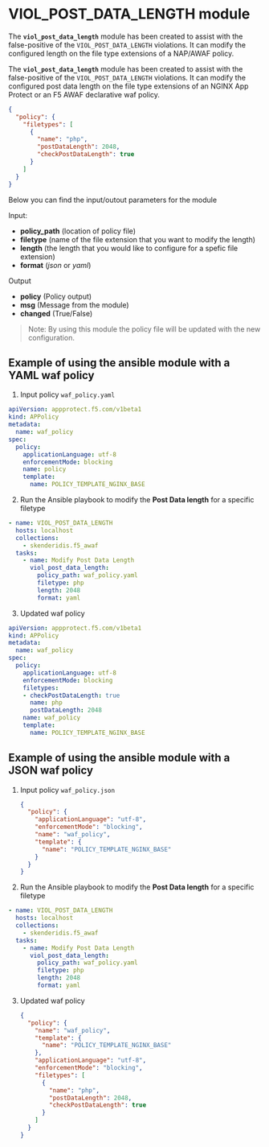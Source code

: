 # VIOL_POST_DATA_LENGTH module

The **`viol_post_data_length`** module has been created to assist with the false-positive of the `VIOL_POST_DATA_LENGTH` violations. It can modify the configured length on the file type extensions of a NAP/AWAF policy.

The **`viol_post_data_length`** module has been created to assist with the false-positive of the `VIOL_POST_DATA_LENGTH` violations. It can modify the configured post data length on the file type extensions of an NGINX App Protect or an F5 AWAF declarative waf policy.

```json
{
  "policy": {
    "filetypes": [
      {
        "name": "php",
        "postDataLength": 2048,
        "checkPostDataLength": true
      }
    ]
  }
}
```

Below you can find the input/outout parameters for the module

Input:
- **policy_path** (location of policy file)
- **filetype** (name of the file extension that you want to modify the length)
- **length** (the length that you would like to configure for a spefic file extension)
- **format** (*json* or *yaml*)

Output
- **policy** (Policy output)
- **msg** (Message from the module)
- **changed** (True/False)

> Note: By using this module the policy file will be updated with the new configuration.


## Example of using the ansible module with a YAML waf policy
1. Input policy `waf_policy.yaml`
  ```yaml
  apiVersion: appprotect.f5.com/v1beta1
  kind: APPolicy
  metadata:
    name: waf_policy
  spec:
    policy:
      applicationLanguage: utf-8
      enforcementMode: blocking
      name: policy
      template:
        name: POLICY_TEMPLATE_NGINX_BASE
  ```

2. Run the Ansible playbook to modify the **Post Data length** for a specific filetype
  ```yaml
  - name: VIOL_POST_DATA_LENGTH
    hosts: localhost
    collections:
      - skenderidis.f5_awaf   
    tasks:
      - name: Modify Post Data Length
        viol_post_data_length:
          policy_path: waf_policy.yaml
          filetype: php
          length: 2048
          format: yaml
  ```

3. Updated waf policy
  ```yaml
  apiVersion: appprotect.f5.com/v1beta1
  kind: APPolicy
  metadata:
    name: waf_policy
  spec:
    policy:
      applicationLanguage: utf-8
      enforcementMode: blocking
      filetypes:
      - checkPostDataLength: true
        name: php
        postDataLength: 2048
      name: waf_policy
      template:
        name: POLICY_TEMPLATE_NGINX_BASE
  ```


## Example of using the ansible module with a JSON waf policy

1. Input policy `waf_policy.json`
    ```json
    {
      "policy": {
        "applicationLanguage": "utf-8",
        "enforcementMode": "blocking",
        "name": "waf_policy",
        "template": {
          "name": "POLICY_TEMPLATE_NGINX_BASE"
        }
      }
    }
    ```

2. Run the Ansible playbook to modify the **Post Data length** for a specific filetype
  ```yaml
  - name: VIOL_POST_DATA_LENGTH
    hosts: localhost
    collections:
      - skenderidis.f5_awaf   
    tasks:
      - name: Modify Post Data Length
        viol_post_data_length:
          policy_path: waf_policy.yaml
          filetype: php
          length: 2048
          format: yaml
  ```

3. Updated waf policy
    ```json
    {
      "policy": {
        "name": "waf_policy",
        "template": {
          "name": "POLICY_TEMPLATE_NGINX_BASE"
        },
        "applicationLanguage": "utf-8",
        "enforcementMode": "blocking",
        "filetypes": [
          {
            "name": "php",
            "postDataLength": 2048,
            "checkPostDataLength": true
          }
        ]
      }
    }
    ```
